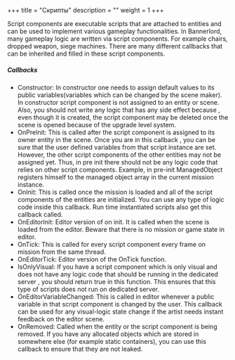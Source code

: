 +++
title = "Скрипты"
description = ""
weight = 1
+++

Script components are executable scripts that are attached to entities and can be used to implement various gameplay functionalities. In Bannerlord, many gameplay logic are written via script components. For example chairs, dropped weapon, siege machines. There are many different callbacks that can be inherited and filled in these script components. 

##### Callbacks

* Constructor: In constructor one needs to assign default values to its public variables(variables which can be changed by the scene maker). In constructor script component is not assigned to an entity or scene. Also, you should not write any logic that has any side effect because , even though it is created, the script component may be deleted once the scene is opened because of the upgrade level system. 
* OnPreInit: This is called after the script component is assigned to its owner entity in the scene. Once you are in this callback , you can be sure that the user defined variables from that script instance are set. However, the other script components of the other entities may not be assigned yet. Thus, in pre init there should not be any logic code that relies on other script components. Example, in pre-init ManagedObject registers himself to the managed object array in the current mission instance.
* OnInit: This is called once the mission is loaded and all of the script components of the entities are initialized. You can use any type of logic code inside this callback. Run time instantiated scripts also get this callback called.
* OnEditorInit: Editor version of on init. It is called when the scene is loaded from the editor. Beware that there is no mission or game state in editor.
* OnTick: This is called for every script component every frame on mission from the same thread.
* OnEditorTick: Editor version of the OnTick function. 
* IsOnlyVisual: If you have a script component which is only visual and does not have any logic code that should be running in the dedicated server , you should return true in this function. This ensures that this type of scripts does not run on dedicated server.
* OnEditorVariableChanged: This is called in editor whenever a public variable in that script component is changed by the user. This callback can be used for any visual-logic state change if the artist needs instant feedback on the editor scene.
* OnRemoved: Called when the entity or the script component is being removed. If you have any allocated objects which are stored in somewhere else (for example static containers), you can use this callback to ensure that they are not leaked.